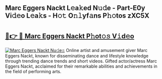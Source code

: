 ## Marc Eggers Nackt L𝚎a𝚔ed N𝚞𝚍e - Part-E0y Vi𝚍𝚎o L𝚎a𝚔s - H𝚘𝚝 O𝚗𝚕yf𝚊ns P𝚑𝚘tos zXC5X

# <h2><a href="http://kfep8a.oniu.top/?m=Marc+Eggers+Nackt">🔗👉 🔴 Marc Eggers Nackt P𝚑ot𝚘𝚜 V𝚒d𝚎o</a></h2>

[![Marc Eggers Nackt Nu𝚍e𝚜](https://i.imgur.com/0qMVB7G.gif)](http://kfep8a.oniu.top/?m=Marc+Eggers+Nackt)
Online artist and amusement giver Marc Eggers Nackt, known for disseminating dance and lifestyle knowledge through trending dance trends and short videos. Gifted actor/actress Marc Eggers Nackt, acclaimed for their remarkable abilities and achievements in the field of performing arts.  
